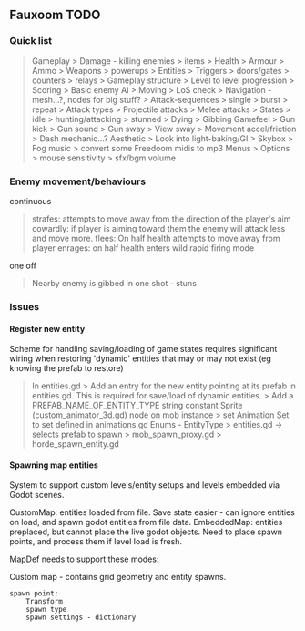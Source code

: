 ## Fauxoom TODO

### Quick list

> Gameplay
	> Damage - killing enemies
	> items
		> Health
		> Armour
		> Ammo
		> Weapons
		> powerups
	> Entities
		> Triggers
		> doors/gates
		> counters
		> relays
	> Gameplay structure
		> Level to level progression
		> Scoring
	> Basic enemy AI
		> Moving
		> LoS check
		> Navigation - mesh...?, nodes for big stuff?
		> Attack-sequences
			> single
			> burst
			> repeat
		> Attack types
			> Projectile attacks
			> Melee attacks
		> States
			> idle
			> hunting/attacking
			> stunned
			> Dying
			> Gibbing
> Gamefeel
	> Gun kick
	> Gun sound
	> Gun sway
	> View sway
	> Movement accel/friction
	> Dash mechanic...?
> Aesthetic
	> Look into light-baking/GI
	> Skybox
	> Fog
> music
	> convert some Freedoom midis to mp3
> Menus
	> Options
		> mouse sensitivity
		> sfx/bgm volume

### Enemy movement/behaviours

continuous
> strafes: attempts to move away from the direction of the player's aim
> cowardly: if player is aiming toward them the enemy will attack less and move more.
> flees: On half health attempts to move away from player
> enrages: on half health enters wild rapid firing mode

one off
> Nearby enemy is gibbed in one shot - stuns


### Issues

#### Register new entity

Scheme for handling saving/loading of game states requires significant wiring
when restoring 'dynamic' entities that may or may not exist (eg knowing the prefab to restore)

> In entities.gd
	> Add an entry for the new entity pointing at its prefab in entities.gd. This is required for save/load of dynamic entities.
	> Add a PREFAB_NAME_OF_ENTITY_TYPE string constant
> Sprite (custom_animator_3d.gd) node on mob instance
	> set Animation Set to set defined in animations.gd
> Enums - EntityType
	> entities.gd -> selects prefab to spawn
	> mob_spawn_proxy.gd
	> horde_spawn_entity.gd




#### Spawning map entities

System to support custom levels/entity setups and levels embedded via Godot scenes.

CustomMap: entities loaded from file. Save state easier - can ignore entities on load, and spawn godot entities from file data.
EmbeddedMap: entities preplaced, but cannot place the live godot objects. Need to place spawn points, and process them if level load is fresh.

MapDef needs to support these modes:

Custom map - contains grid geometry and entity spawns.

```
spawn point:
	Transform
	spawn type
	spawn settings - dictionary
```